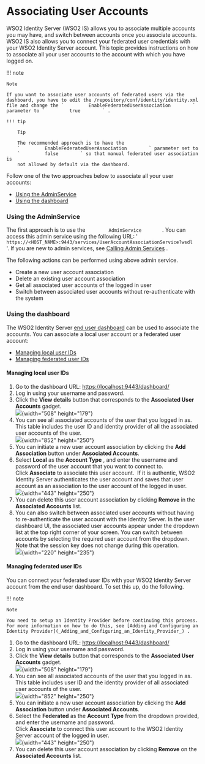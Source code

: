 # Associating User Accounts

WSO2 Identity Server (WSO2 IS) allows you to associate multiple accounts
you may have, and switch between accounts once you associate accounts.
WSO2 IS also allows you to connect your federated user credentials with
your WSO2 Identity Server account. This topic provides instructions on
how to associate all your user accounts to the account with which you
have logged on.

!!! note
    
    Note
    
    If you want to associate user accounts of federated users via the
    dashboard, you have to edit the /repository/conf/identity/identity.xml
    file and change the `         EnableFederatedUserAssociation        `
    parameter to `         true        ` .
    
    !!! tip
        
        Tip
        
        The recommended approach is to have the
        `         EnableFederatedUserAssociation        ` parameter set to
        `         false        ` so that manual federated user association is
        not allowed by default via the dashboard.
        

  
Follow one of the two approaches below to associate all your user
accounts:

-   [Using the
    AdminService](#AssociatingUserAccounts-UsingtheAdminService)
-   [Using the dashboard](#AssociatingUserAccounts-Usingthedashboard)

### Using the AdminService

The first approach is to use the `         AdminService        ` . You
can access this admin service using the following URL: '
`         https://<HOST_NAME>:9443/services/UserAccountAssociationService?wsdl        `
'. If you are new to admin services, see [Calling Admin
Services](_Calling_Admin_Services_) .

The following actions can be performed using above admin service.

-   Create a new user account association
-   Delete an existing user account association
-   Get all associated user accounts of the logged in user
-   Switch between associated user accounts without re-authenticate with
    the system

### Using the dashboard

The WSO2 Identity Server [end user
dashboard](_Using_the_End_User_Dashboard_) can be used to associate the
accounts. You can associate a local user account or a federated user
account:

-   [Managing local user
    IDs](#AssociatingUserAccounts-ManaginglocaluserIDs)
-   [Managing federated user
    IDs](#AssociatingUserAccounts-ManagingfederateduserIDs)

#### Managing local user IDs

1.  Go to the dashboard URL: <https://localhost:9443/dashboard/>
2.  Log in using your username and password.
3.  Click the **View details** button that corresponds to the
    **Associated User Accounts** gadget.  
    ![](attachments/103330463/103330465.png){width="508" height="179"}
4.  You can see all associated accounts of the user that you logged in
    as. This table includes the user ID and identity provider of all the
    associated user accounts of the user.  
    ![](attachments/103330463/103330467.png){width="852" height="250"}
5.  You can initiate a new user account association by clicking the
    **Add Association** button under **Associated Accounts**.
6.  Select **Local** as the **Account Type** , and enter the username
    and password of the user account that you want to connect to.  
    Click **Associate** to associate this user account.  If it is
    authentic, WSO2 Identity Server authenticates the user account and
    saves that user account as an association to the user account of the
    logged in user.  
    ![](attachments/103330463/103330466.png){width="443" height="250"}
7.  You can delete this user account association by clicking **Remove**
    in the **Associated Accounts** list.
8.  You can also switch between associated user accounts without having
    to re-authenticate the user account with the Identity Server. In the
    user dashboard UI, the associated user accounts appear under the
    dropdown list at the top right corner of your screen. You can switch
    between accounts by selecting the required user account from the
    dropdown. Note that the session key does not change during this
    operation.  
    ![](attachments/103330463/103330468.png){width="220" height="235"}

#### Managing federated user IDs

You can connect your federated user IDs with your WSO2 Identity Server
account from the end user dashboard. To set this up, do the following.

!!! note
    
    Note
    
    You need to setup an Identity Provider before continuing this process.
    For more information on how to do this, see [Adding and Configuring an
    Identity Provider](_Adding_and_Configuring_an_Identity_Provider_) .
    

1.  Go to the dashboard URL: <https://localhost:9443/dashboard/>
2.  Log in using your username and password.
3.  Click the **View details** button that corresponds to the
    **Associated User Accounts** gadget.  
    ![](attachments/103330463/103330465.png){width="508" height="179"}
4.  You can see all associated accounts of the user that you logged in
    as. This table includes user ID and the identity provider of all
    associated user accounts of the user.  
    ![](attachments/103330463/103330467.png){width="852" height="250"}
5.  You can initiate a new user account association by clicking the
    **Add Association** button under **Associated Accounts**.
6.  Select the **Federated** as the **Account Type** from the dropdown
    provided, and enter the username and password.  
    Click **Associate** to connect this user account to the WSO2
    Identity Server account of the logged in user.  
    ![](attachments/103330463/103330466.png){width="443" height="250"}
7.  You can delete this user account association by clicking **Remove**
    on the **Associated Accounts** list.
